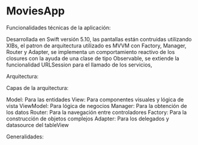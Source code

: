 # MoviesApp

Funcionalidades técnicas de la aplicación:

Desarrollada en Swift versión 5.10, las pantallas están contruidas utilizando XIBs, el patron de arquitectura utilizado es MVVM con Factory, Manager, Router y Adapter, se implementa un comportamiento reactivo de los closures con la ayuda de una clase de tipo Observable, se extiende la funcionalidad URLSession para el llamado de los servicios,  

Arquitectura:

Capas de la arquitectura:

Model: Para las entidades
View: Para componentes visuales y lógica de vista
ViewModel: Para lógica de negocios
Manager: Para la obtención de los datos
Router: Para la navegación entre controladores
Factory: Para la construcción de objetos complejos
Adapter: Para los delegados y datasource del tableView

Generalidades:
